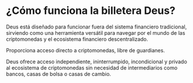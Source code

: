 # ¿Cómo funciona la billetera Deus?

Deus está diseñado para funcionar fuera del sistema financiero tradicional, sirviendo como una herramienta versátil para navegar por el mundo de las criptomonedas y el ecosistema financiero descentralizado.

Proporciona acceso directo a criptomonedas, libre de guardianes.

Deus ofrece acceso independiente, ininterrumpido, incondicional y privado al ecosistema de criptomonedas sin necesidad de intermediarios como bancos, casas de bolsa o casas de cambio.